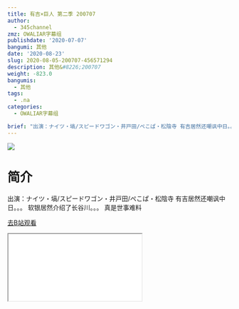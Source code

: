 ```yaml
---
title: 有吉×巨人 第二季 200707
author:
  - 345channel
zmz: OWALIAR字幕组
publishdate: '2020-07-07'
bangumi: 其他
date: '2020-08-23'
slug: 2020-08-05-200707-456571294
description: 其他&#8226;200707
weight: -823.0
bangumis:
  - 其他
tags:
  - .na
categories:
  - OWALIAR字幕组

brief: "出演：ナイツ・塙/スピードワゴン・井戸田/ぺこぱ・松陰寺 有吉居然还嘲讽中日。。。 软银居然介绍了长谷川。。。 真是世事难料"
---
```

![](https://raw.githubusercontent.com/tcgriffith/owaraisite/master/static/tmpimg/dc3e18f83366a11ad6ad43ebd2bff3e086aabc8f.jpg.480.jpg)
# 简介  
出演：ナイツ・塙/スピードワゴン・井戸田/ぺこぱ・松陰寺
有吉居然还嘲讽中日。。。
软银居然介绍了长谷川。。。
真是世事难料  

[去B站观看](https://www.bilibili.com/video/av456571294/)
<div class ="resp-container"><iframe class="testiframe" src="//player.bilibili.com/player.html?aid=456571294"", scrolling="no", allowfullscreen="true" > </iframe></div> 
